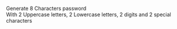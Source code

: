 Generate 8 Characters password  
With 2 Uppercase letters, 2 Lowercase letters, 2 digits and 2 special characters
